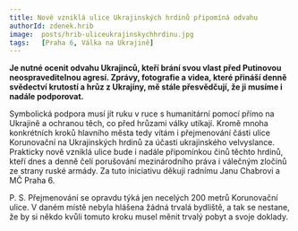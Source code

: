```yaml
---
title: Nově vzniklá ulice Ukrajinských hrdinů připomíná odvahu
authorId: zdenek.hrib
image: 	posts/hrib-uliceukrajinskychhrdinu.jpg
tags:   [Praha 6, Válka na Ukrajině]
---
```


**Je nutné ocenit odvahu Ukrajinců, kteří brání svou vlast před Putinovou neospraveditelnou agresí. Zprávy, fotografie a videa, které přináší denně svědectví krutostí a hrůz z Ukrajiny, mě stále přesvědčují, že ji musíme i nadále podporovat.**

Symbolická podpora musí jít ruku v ruce s humanitární pomocí přímo na Ukrajině a ochranou těch, co před hrůzami války utíkají. Kromě mnoha konkrétních kroků hlavního města tedy vítám i přejmenování části ulice Korunovační na Ukrajinských hrdinů za účasti ukrajinského velvyslance. Prakticky nově vzniklá ulice bude i nadále připomínkou činů těchto hrdinů, kteří dnes a denně čelí porušování  mezinárodního práva i válečným zločinů ze strany ruské armády. Za tuto iniciativu děkuji radnímu Janu Chabrovi a MČ Praha 6.

P. S. Přejmenování se opravdu týká jen necelých 200 metrů Korunovační ulice. V daném místě nebyla hlášena žádná trvalá bydliště, a tak se nestane, že by si někdo kvůli tomuto kroku musel měnit trvalý pobyt a svoje doklady.